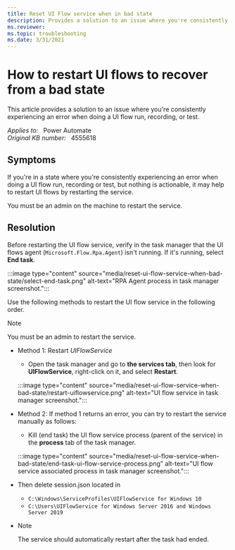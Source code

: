 ```yaml
---
title: Reset UI Flow service when in bad state
description: Provides a solution to an issue where you're consistently experiencing an error when doing a UI flow run, recording, or test.
ms.reviewer: 
ms.topic: troubleshooting
ms.date: 3/31/2021
---
```

# How to restart UI flows to recover from a bad state

This article provides a solution to an issue where you're consistently experiencing an error when doing a UI flow run, recording, or test.

_Applies to:_ &nbsp; Power Automate  
_Original KB number:_ &nbsp; 4555618

## Symptoms

If you're in a state where you're consistently experiencing an error when doing a UI flow run, recording or test, but nothing is actionable, it may help to restart UI flows by restarting the service.

You must be an admin on the machine to restart the service.

## Resolution

Before restarting the UI flow service, verify in the task manager that the UI flows agent (`Microsoft.Flow.Rpa.Agent`) isn't running. If it's running, select **End task**.

:::image type="content" source="media/reset-ui-flow-service-when-bad-state/select-end-task.png" alt-text="RPA Agent process in task manager screenshot.":::

Use the following methods to restart the UI flow service in the following order.

> [!NOTE]
> You must be an admin to restart the service.

- Method 1: Restart *UIFlowService*
  - Open the task manager and go to **the services tab**, then look for **UIFlowService**, right-click on it, and select **Restart**.
  
  :::image type="content" source="media/reset-ui-flow-service-when-bad-state/restart-uiflowservice.png" alt-text="UI flow service in task manager screenshot.":::

- Method 2: If method 1 returns an error, you can try to restart the service manually as follows:

  - Kill (end task) the UI flow service process (parent of the service) in the **process** tab of the task manager.
  
  :::image type="content" source="media/reset-ui-flow-service-when-bad-state/end-task-ui-flow-service-process.png" alt-text="UI flow service associated process in task manager screenshot.":::

- Then delete session.json located in

  - `C:\Windows\ServiceProfiles\UIFlowService for Windows 10`
  - `C:\Users\UIFlowService for Windows Server 2016 and Windows Server 2019`

- > [!NOTE]
  > The service should automatically restart after the task had ended.
